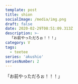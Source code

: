 ```yaml
---
template: post
title: shion
socialImage: /media/img.png
draft: false
date: 2020-02-29T08:51:09.313Z
description: >-
  「お前やっただろぉ！！！」
category: V
tags:
  - teetee
series: 'akushio'
seriesNumber: 2
---
```

「お前やっただろぉ！！！」
